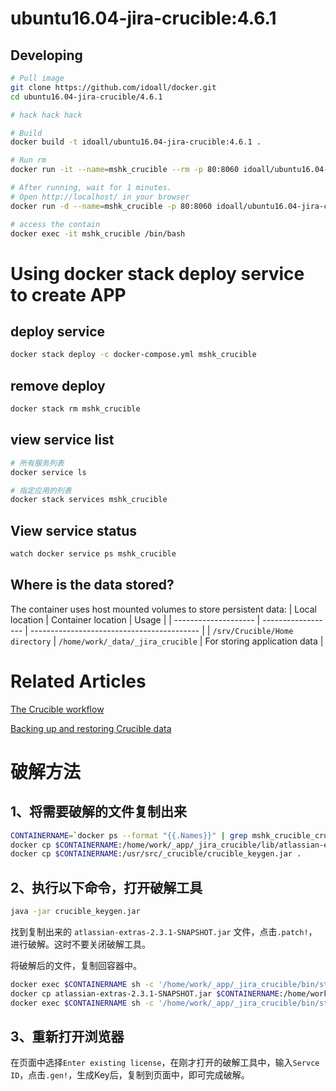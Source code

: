 
ubuntu16.04-jira-crucible:4.6.1
=============



## Developing

```bash
# Pull image
git clone https://github.com/idoall/docker.git
cd ubuntu16.04-jira-crucible/4.6.1

# hack hack hack

# Build
docker build -t idoall/ubuntu16.04-jira-crucible:4.6.1 .

# Run rm
docker run -it --name=mshk_crucible --rm -p 80:8060 idoall/ubuntu16.04-jira-crucible:4.6.1

# After running, wait for 1 minutes.
# Open http://localhost/ in your browser
docker run -d --name=mshk_crucible -p 80:8060 idoall/ubuntu16.04-jira-crucible:4.6.1

# access the contain
docker exec -it mshk_crucible /bin/bash
```

# Using docker stack deploy service to create APP

## deploy service

```bash
docker stack deploy -c docker-compose.yml mshk_crucible
```

## remove deploy

```bash
docker stack rm mshk_crucible
```

## view service list

```bash
# 所有服务列表
docker service ls

# 指定应用的列表
docker stack services mshk_crucible
```

## View service status

```bash
watch docker service ps mshk_crucible
```



## Where is the data stored?

The container uses host mounted volumes to store persistent data:
| Local location       | Container location | Usage                                      |
| -------------------- | ------------------ | ------------------------------------------ |
| `/srv/Crucible/Home directory`   | `/home/work/_data/_jira_crucible`  | For storing application data               |


# Related Articles

[The Crucible workflow](https://confluence.atlassian.com/crucible/the-crucible-workflow-298977485.html)

[Backing up and restoring Crucible data](https://confluence.atlassian.com/crucible/backing-up-and-restoring-crucible-data-298977490.html)




# 破解方法

## 1、将需要破解的文件复制出来
```bash
CONTAINERNAME=`docker ps --format "{{.Names}}" | grep mshk_crucible_crucible.1`
docker cp $CONTAINERNAME:/home/work/_app/_jira_crucible/lib/atlassian-extras-2.5.jar ./atlassian-extras-2.3.1-SNAPSHOT.jar
docker cp $CONTAINERNAME:/usr/src/_crucible/crucible_keygen.jar .
```

## 2、执行以下命令，打开破解工具
```bash
java -jar crucible_keygen.jar
```

找到复制出来的 `atlassian-extras-2.3.1-SNAPSHOT.jar` 文件，点击`.patch!`，进行破解。这时不要关闭破解工具。

将破解后的文件，复制回容器中。
```bash
docker exec $CONTAINERNAME sh -c '/home/work/_app/_jira_crucible/bin/stop.sh;mv /home/work/_app/_jira_crucible/lib/atlassian-extras-2.5.jar /home/work/_app/_jira_crucible/lib/atlassian-extras-2.5.jar.bak'
docker cp atlassian-extras-2.3.1-SNAPSHOT.jar $CONTAINERNAME:/home/work/_app/_jira_crucible/lib/atlassian-extras-2.5.jar
docker exec $CONTAINERNAME sh -c '/home/work/_app/_jira_crucible/bin/start.sh'
```

## 3、重新打开浏览器
在页面中选择`Enter existing license`，在刚才打开的破解工具中，输入`Servce ID`，点击`.gen!`，生成Key后，复制到页面中，即可完成破解。